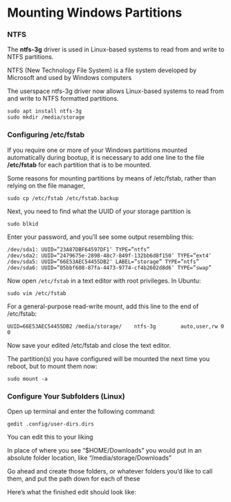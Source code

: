 # Mounting Windows Partitions

### NTFS

The **ntfs-3g** driver is used in Linux-based systems to read from and write to NTFS partitions.

NTFS (New Technology File System) is a file system developed by Microsoft and used by Windows computers

The userspace ntfs-3g driver now allows Linux-based systems to read from and write to NTFS formatted partitions.


```shell
sudo apt install ntfs-3g
sudo mkdir /media/storage
```

### Configuring /etc/fstab

If you require one or more of your Windows partitions mounted automatically during bootup, it is necessary to add one line to the file **/etc/fstab** for each partition that is to be mounted.

Some reasons for mounting partitions by means of /etc/fstab, rather than relying on the file manager,

```
sudo cp /etc/fstab /etc/fstab.backup
```

Next, you need to find what the UUID of your storage partition is

```shell
sudo blkid
```

Enter your password, and you’ll see some output resembling this:

```
/dev/sda1: UUID=”23A87DBF64597DF1″ TYPE=”ntfs”
/dev/sda2: UUID=”2479675e-2898-48c7-849f-132bb6d8f150″ TYPE=”ext4″
/dev/sda5: UUID=”66E53AEC54455DB2″ LABEL=”storage” TYPE=”ntfs”
/dev/sda6: UUID=”05bbf608-87fa-4473-9774-cf4b2602d8d6″ TYPE=”swap”
```

Now open `/etc/fstab` in a text editor with root privileges. In Ubuntu:

```shell
sudo vim /etc/fstab
```

For a general-purpose read-write mount, add this line to the end of /etc/fstab:

```
UUID=66E53AEC54455DB2 /media/storage/    ntfs-3g        auto,user,rw 0 0
```

Now save your edited /etc/fstab and close the text editor.

The partition(s) you have configured will be mounted the next time you reboot, but to mount them now:

```shell
sudo mount -a
```

### Configure Your Subfolders (Linux)

Open up terminal and enter the following command:

```shell
gedit .config/user-dirs.dirs
```

You can edit this to your liking

In place of where you see “$HOME/Downloads” you would put in an absolute folder location, like “/media/storage/Downloads”

Go ahead and create those folders, or whatever folders you’d like to call them, and put the path down for each of these

Here’s what the finished edit should look like:
